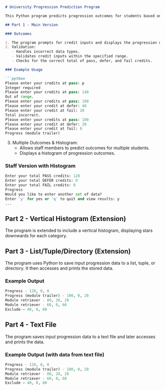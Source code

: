 
```markdown
# University Progression Prediction Program

This Python program predicts progression outcomes for students based on the University regulations. The program allows users to input credits at pass, defer, and fail levels and displays the corresponding progression outcome.

## Part 1 - Main Version

### Outcomes

1. The program prompts for credit inputs and displays the progression outcome.
2. Validation:
   - Handles incorrect data types.
   - Validates credit inputs within the specified range.
   - Checks for the correct total of pass, defer, and fail credits.

### Example Usage

```python
Please enter your credits at pass: p
Integer required 
Please enter your credits at pass: 140
Out of range.
Please enter your credits at pass: 100
Please enter your credit at defer: 40
Please enter your credit at fail: 20
Total incorrect.
Please enter your credits at pass: 100
Please enter your credit at defer: 20
Please enter your credit at fail: 0
Progress (module trailer)
```

3. Multiple Outcomes & Histogram:
   - Allows staff members to predict outcomes for multiple students.
   - Displays a histogram of progression outcomes.

### Staff Version with Histogram

```python
Enter your total PASS credits: 120
Enter your total DEFER credits: 0
Enter your total FAIL credits: 0
Progress
Would you like to enter another set of data?
Enter 'y' for yes or 'q' to quit and view results: y
...
```

## Part 2 - Vertical Histogram (Extension)

The program is extended to include a vertical histogram, displaying stars downwards for each category.

## Part 3 - List/Tuple/Directory (Extension)

The program uses Python to save input progression data to a list, tuple, or directory. It then accesses and prints the stored data.

### Example Output

```python
Progress - 120, 0, 0
Progress (module trailer) - 100, 0, 20
Module retriever - 80, 20, 20
Module retriever - 60, 0, 60
Exclude – 40, 0, 80
```

## Part 4 - Text File

The program saves input progression data to a text file and later accesses and prints the data.

### Example Output (with data from text file)

```python
Progress - 120, 0, 0
Progress (module trailer) - 100, 0, 20
Module retriever - 80, 20, 20
Module retriever - 60, 0, 60
Exclude – 40, 0, 80
```

